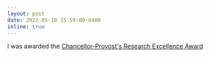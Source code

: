 ```yaml
---
layout: post
date: 2022-05-10 15:59:00-0400
inline: true
---
```


I was awarded the [Chancellor-Provost's Research Excellence Award](https://www.cs.rutgers.edu/news-events/news/news-item/cs-major-soham-palande-awarded-the-chancellor-provost-s-research-excellence-award)


<!-- How to add emoji to announcement -->
<!-- :sparkles: :smile: -->